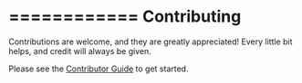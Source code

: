============
Contributing
============

Contributions are welcome, and they are greatly appreciated! Every little bit
helps, and credit will always be given.

Please see the [Contributor Guide] to get started.

[Contributor Guide]: http://cookiecutter-pytest-plugin.readthedocs.org/en/latest/contributor-guide/quickstart/ (Contributor Guide)
